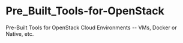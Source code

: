 # Pre_Built_Tools-for-OpenStack
Pre-Built Tools for OpenStack Cloud Environments -- VMs, Docker or Native, etc.
